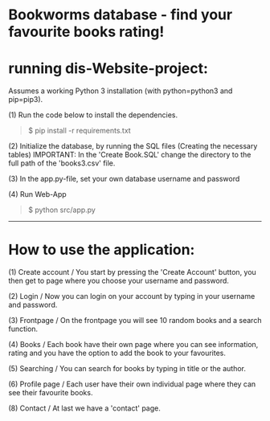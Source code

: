 # Bookworms database - find your favourite books rating!

# running dis-Website-project:

Assumes a working Python 3 installation (with python=python3 and pip=pip3).

(1) Run the code below to install the dependencies.
>$ pip install -r requirements.txt

(2) Initialize the database, by running the SQL files (Creating the necessary tables) 
IMPORTANT: In the 'Create Book.SQL' change the directory to the full path of the 'books3.csv' file. 

(3) In the app.py-file, set your own database username and password

(4) Run Web-App
>$ python src/app.py


----------------------------------------------------------------------------------------------

# How to use the application:

(1) Create account / You start by pressing the 'Create Account' button, you then get to page where you choose your username and password.

(2) Login / Now you can login on your account by typing in your username and password.

(3) Frontpage / On the frontpage you will see 10 random books and a search function.

(4) Books / Each book have their own page where you can see information, rating and you have the option to add the book to your favourites.

(5) Searching / You can search for books by typing in title or the author.
		
(6) Profile page / Each user have their own individual page where they can see their favourite books.

(8) Contact / At last we have a 'contact' page.

